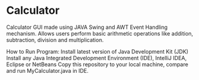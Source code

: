 # Calculator
Calculator GUI made using JAVA Swing and AWT Event Handling mechanism. Allows users perform basic arithmetic operations like addition, subtraction, division and multiplication.

How to Run Program:
Install latest version of Java Development Kit (JDK)
Install any Java Integrated Development Environment (IDE), IntelliJ IDEA, Eclipse or NetBeans
Copy this repository to your local machine, compare and run MyCalculator.java in IDE.
